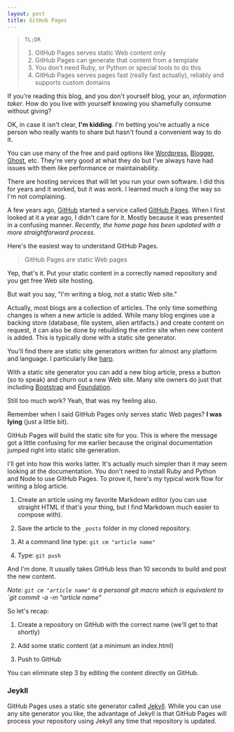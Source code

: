 ```yaml
---
layout: post  
title: GitHub Pages
---
```

> `TL;DR`
>
> 1. GitHub Pages serves static Web content only
> 2. GitHub Pages can generate that content from a template
> 3. You don't need Ruby, or Python or special tools to do this
> 4. GitHub Pages serves pages fast (really fast actually), reliably and supports custom domains

If you're reading this blog, and you don't yourself blog, your an, *information taker*. How do you live with yourself knowing you shamefully consume without giving?

OK, in case it isn't clear, **I'm kidding**. I'm betting you're actually a nice person who really wants to share but hasn't found a convenient way to do it.

You can use many of the free and paid options like [Wordpress](https://wordpress.org/), [Blogger](https://www.blogger.com), [Ghost](https://ghost.org/), etc. They're very good at what they do but I've always have had issues with them like performance or maintainability.

There are hosting services that will let you run your own software. I did this for years and it worked, but it was work. I learned much a long the way so I'm not complaining.

A few years ago, [GitHub](https://github.com/) started a service called [GitHub Pages](https://pages.github.com/). When I first looked at it a year ago, I didn't care for it. Mostly because it was presented in a confusing manner. *Recently, the home page has been updated with a more straightforward process.*

Here's the easiest way to understand GitHub Pages.

> GitHub Pages are static Web pages

Yep, that's it. Put your static content in a correctly named repository and you get free Web site hosting.

But wait you say, "I'm writing a blog, not a static Web site."

Actually, most blogs are a collection of articles. The only time something changes is when a new article is added. While many blog engines use a backing store (database, file system, alien artifacts.) and create content on request, it can also be done by rebuilding the entire site when new content is added. This is typically done with a static site generator.

You'll find there are static site generators written for almost any platform and language. I particularly like [harp](http://harpjs.com/).

With a static site generator you can add a new blog article, press a button (so to speak) and churn out a new Web site. Many site owners do just that including [Bootstrap](http://getbootstrap.com/) and [Foundation](http://foundation.zurb.com/).

Still too much work? Yeah, that was my feeling also.

Remember when I said GitHub Pages only serves static Web pages? **I was lying** (just a little bit).

GitHub Pages will build the static site for you. This is where the message got a little confusing for me earlier because the original documentation jumped right into static site generation.

I'll get into how this works latter. It's actually much simpler than it may seem looking at the documentation. You don't need to install Ruby and Python and Node to use GitHub Pages. To prove it, here's my typical work flow for writing a blog article.

 1. Create an article using my favorite Markdown editor (you can use straight HTML if that's your thing, but I find Markdown much easier to compose with).
 
 2. Save the article to the `_posts` folder in my cloned repository.
 
 3. At a command line type: `git cm "article name"`
 
 4. Type: `git push`

And I'm done. It usually takes GitHub less than 10 seconds to build and post the new content.

*Note: `git cm "article name"` is a personal git macro which is equivalent to `git commit -a -m "article name"*

So let's recap:

 1. Create a repository on GitHub with the correct name (we'll get to that shortly)

 2. Add some static content (at a minimum an index.html)

 3. Push to GitHub

You can eliminate step 3 by editing the content directly on GitHub.

### Jeykll

GitHub Pages uses a static site generator called [Jekyll](http://jekyllrb.com/). While you can use any site generator you like, the advantage of Jekyll is that GitHub Pages will process your repository using Jekyll any time that repository is updated.
